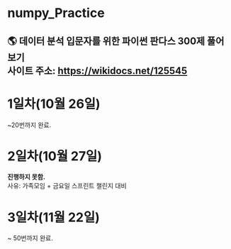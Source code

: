 # numpy_Practice
🌎 데이터 분석 입문자를 위한 파이썬 판다스 300제 풀어보기<br>
사이트 주소: https://wikidocs.net/125545
---
# 1일차(10월 26일)
~20번까지 완료.

# 2일차(10월 27일)
**진행하지 못함.**<br>
사유: 가족모임 + 금요일 스프린트 챌린지 대비

# 3일차(11월 22일)
~ 50번까지 완료.
